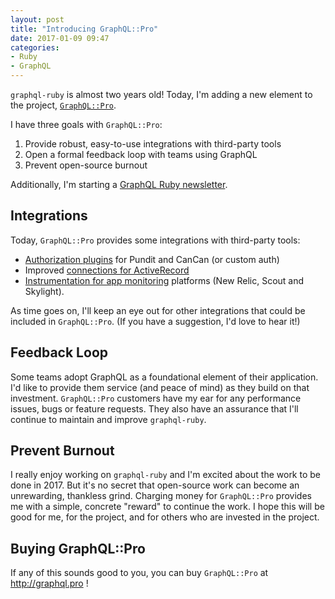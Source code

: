 ```yaml
---
layout: post
title: "Introducing GraphQL::Pro"
date: 2017-01-09 09:47
categories:
- Ruby
- GraphQL
---
```


`graphql-ruby` is almost two years old! Today, I'm adding a new element to the project, [`GraphQL::Pro`](http://graphql.pro).

<!-- more -->

I have three goals with `GraphQL::Pro`:

1. Provide robust, easy-to-use integrations with third-party tools
2. Open a formal feedback loop with teams using GraphQL
3. Prevent open-source burnout

Additionally, I'm starting a [GraphQL Ruby newsletter](http://tinyletter.com/graphql-ruby).

## Integrations

Today, `GraphQL::Pro` provides some integrations with third-party tools:

- [Authorization plugins](http://rmosolgo.github.io/graphql-ruby/pro/authorization) for Pundit and CanCan (or custom auth)
- Improved [connections for ActiveRecord](http://rmosolgo.github.io/graphql-ruby/pro/cursors)
- [Instrumentation for app monitoring](http://rmosolgo.github.io/graphql-ruby/pro/monitoring) platforms (New Relic, Scout and Skylight).

As time goes on, I'll keep an eye out for other integrations that could be included in `GraphQL::Pro`. (If you have a suggestion, I'd love to hear it!)

## Feedback Loop

Some teams adopt GraphQL as a foundational element of their application. I'd like to provide them service (and peace of mind) as they build on that investment. `GraphQL::Pro` customers have my ear for any performance issues, bugs or feature requests. They also have an assurance that I'll continue to maintain and improve `graphql-ruby`.

## Prevent Burnout

I really enjoy working on `graphql-ruby` and I'm excited about the work to be done in 2017. But it's no secret that open-source work can become an unrewarding, thankless grind. Charging money for `GraphQL::Pro` provides me with a simple, concrete "reward" to continue the work. I hope this will be good for me, for the project, and for others who are invested in the project.

## Buying GraphQL::Pro

If any of this sounds good to you, you can buy `GraphQL::Pro` at http://graphql.pro !
